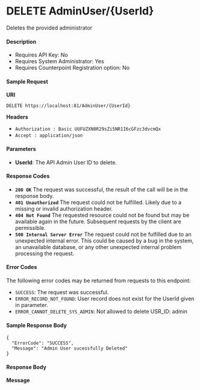 
# DELETE AdminUser/{UserId}
Deletes the provided administrator

#### Description

- Requires API Key: No
- Requires System Administrator: Yes
- Requires Counterpoint Registration option: No

#### Sample Request

**URI**

`DELETE https://localhost:81/AdminUser/{UserId}`

**Headers**
- `Authorization : Basic UUFUZXN0R29sZi5NR1I6cGFzc3dvcmQx`
- `Accept : application/json`

#### Parameters
- **UserId**: The API Admin User ID to delete.

#### Response Codes
- **<code>200 OK</code>** The request was successful, the result of the call will be in the response body.
- **<code>401 Unauthorized</code>** The request could not be fulfilled. Likely due to a missing or invalid authorization header.
- **<code>404 Not Found</code>** The requested resource could not be found but may be available again in the future.  Subsequent requests by the client are permissible.
- **<code>500 Internal Server Error</code>** The request could not be fulfilled due to an unexpected internal error. This could be caused by a bug in the system, an unavailable database, or any other unexpected internal problem processing the request.
 
#### Error Codes
The following error codes may be returned from requests to this endpoint:
- `SUCCESS`: The request was successful.
- `ERROR_RECORD_NOT_FOUND`: User record does not exist for the UserId given in parameter.
- `ERROR_CANNOT_DELETE_SYS_ADMIN`: Not allowed to delete USR_ID: admin

#### Sample Response Body

```
{
  "ErrorCode": "SUCCESS",
  "Message": "Admin User sucessfully Deleted"
}
```

#### Response Body

**Message**
